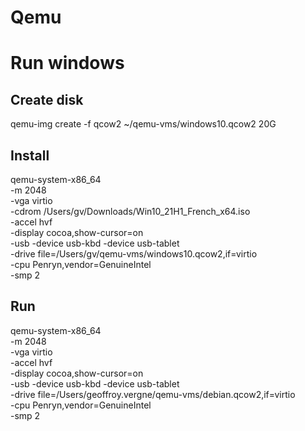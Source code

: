 # Qemu

# Run windows

## Create disk

qemu-img create -f qcow2 ~/qemu-vms/windows10.qcow2 20G

## Install

qemu-system-x86_64 \
    -m 2048 \
    -vga virtio \
    -cdrom /Users/gv/Downloads/Win10_21H1_French_x64.iso \
    -accel hvf \
    -display cocoa,show-cursor=on \
    -usb -device usb-kbd -device usb-tablet \
    -drive file=/Users/gv/qemu-vms/windows10.qcow2,if=virtio \
    -cpu Penryn,vendor=GenuineIntel \
    -smp 2


## Run

qemu-system-x86_64 \
    -m 2048 \
    -vga virtio \
    -accel hvf \
    -display cocoa,show-cursor=on \
    -usb -device usb-kbd -device usb-tablet \
    -drive file=/Users/geoffroy.vergne/qemu-vms/debian.qcow2,if=virtio \
    -cpu Penryn,vendor=GenuineIntel \
    -smp 2


